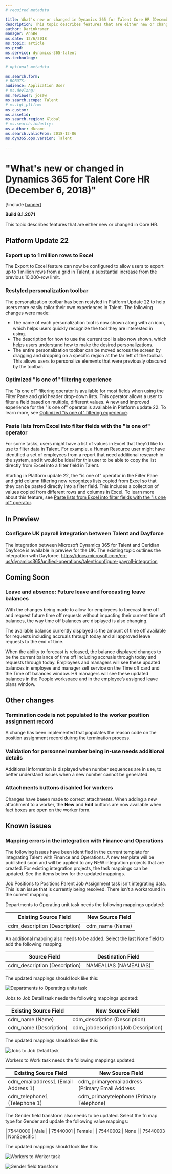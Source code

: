 ```yaml
---
# required metadata

title: What's new or changed in Dynamics 365 for Talent Core HR (December 6, 2018)
description: This topic describes features that are either new or changed in Microsoft Dynamics 365 for Talent Core HR.
author: Darinkramer
manager: AnnBe
ms.date: 12/6/2018
ms.topic: article
ms.prod: 
ms.service: dynamics-365-talent
ms.technology: 

# optional metadata

ms.search.form: 
# ROBOTS: 
audience: Application User
# ms.devlang: 
ms.reviewer: josaw
ms.search.scope: Talent
# ms.tgt_pltfrm: 
ms.custom: 
ms.assetid: 
ms.search.region: Global
# ms.search.industry: 
ms.author: dkrame
ms.search.validFrom: 2018-12-06
ms.dyn365.ops.version: Talent

---
```

# "What's new or changed in Dynamics 365 for Talent Core HR (December 6, 2018)"

[!include [banner](includes/banner.md)]

**Build 8.1.2071**

This topic describes features that are either new or changed in Core HR.


## Platform Update 22

### Export up to 1 million rows to Excel

The Export to Excel feature can now be configured to allow users to export up to 1 million rows from a grid in Talent, a substantial increase from the previous 10,000-row limit. 

### Restyled personalization toolbar

The personalization toolbar has been restyled in Platform Update 22 to help users more easily tailor their own experiences in Talent. The following changes were made: 

-  The name of each personalization tool is now shown along with an icon, which helps users quickly recognize the tool they are interested in using.
-  The description for how to use the current tool is also now shown, which helps users understand how to make the desired personalizations.  
-  The entire personalization toolbar can be moved across the screen by dragging and dropping on a specific region at the far left of the toolbar. This allows users to personalize elements that were previously obscured by the toolbar.   

### Optimized "is one of" filtering experience

The "is one of" filtering operator is available for most fields when using the Filter Pane and grid header drop-down lists. This operator allows a user to filter a field based on multiple, different values. A new and improved experience for the "is one of" operator is available in Platform update 22. To learn more, see [Optimized "is one of" filtering experience](https://docs.microsoft.com/business-applications-release-notes/October18/dynamics365-finance-operations/improved-isoneof-filtering).

### Paste lists from Excel into filter fields with the "is one of" operator

For some tasks, users might have a list of values in Excel that they'd like to use to filter data in Talent. For example, a Human Resource user might have identified a set of employees from a report that need additional research in the system, and it would be ideal for this user to be able to copy the list directly from Excel into a filter field in Talent.

Starting in Platform update 22, the "is one of" operator in the Filter Pane and grid column filtering now recognizes lists copied from Excel so that they can be pasted directly into a filter field. This includes a collection of values copied from different rows and columns in Excel. To learn more about this feature, see [Paste lists from Excel into filter fields with the "is one of" operator](https://docs.microsoft.com/business-applications-release-notes/October18/dynamics365-finance-operations/paste-filter-lists-from-excel).

## In Preview

### Configure UK payroll integration between Talent and Dayforce

The integration between Microsoft Dynamics 365 for Talent and Ceridian Dayforce is available in preview for the UK. The existing topic outlines the integration with Dayforce. https://docs.microsoft.com/en-us/dynamics365/unified-operations/talent/configure-payroll-integration

## Coming Soon

### Leave and absence: Future leave and forecasting leave balances

With the changes being made to allow for employees to forecast time off and request future time off requests without impacting their current time off balances, the way time off balances are displayed is also changing. 

The available balance currently displayed is the amount of time off available for requests including accruals through today and all approved leave requests to the end of time. 

When the ability to forecast is released, the balance displayed changes to  be the current balance of time off including accruals through today and requests through today. Employees and managers will see these updated balances in employee and manager self service on the Time off card and the Time off balances window. HR managers will see these updated balances in the People workspace and in the employee’s assigned leave plans window.

## Other changes 

### Termination code is not populated to the worker position assignment record

A change has been implemented that populates the reason code on the position assignment record duirng the termination process.

### Validation for personnel number being in-use needs additional details

Additional information is displayed when number sequences are in use, to better understand issues when a new number cannot be generated.
 
### Attachments buttons disabled for workers

Changes have beeen made to correct attachments. When adding a new attachment to a worker, the **New** and **Edit** buttons are now available when fact boxes are open on the worker form. 

## Known issues

### Mapping errors in the integration with Finance and Operations

The following issues have been identified in the current template for integrating Talent with Finance and Operations. A new template will be published soon and will be applied to any NEW integration projects that are created. For existing integration projects, the task mappings can be updated. See the items below for the updated mappings. 

Job Positions to Positions Parent Job Assignment task isn't integrating data. This is an issue that is currently being resolved. There isn't a workaround in the current mapping. 

Departments to Operating unit task needs the following mappings updated:

| Existing Source Field          | New Source Field |
| -------------------------------|------------------|
| cdm_description (Description)  | cdm_name (Name)  |

An additional mapping also needs to be added. Select the last None field to add the following mapping:

| Source Field                   | Destination Field    |
| -------------------------------|----------------------|
| cdm_description (Description)  | NAMEALIAS (NAMEALIAS)|

The updated mappings should look like this:

![Departments to Operating units task](./media/DepartmentMapping.png)


Jobs to Job Detail task needs the following mappings updated:

| Existing Source Field          | New Source Field                   |
| -------------------------------|------------------------------------|
| cdm_name (Name)                | cdm_description (Description)      |
| cdm_name (Description)         | cdm_jobdescription(Job Description)|


The updated mappings should look like this:

![Jobs to Job Detail task](./media/JobMapping.png)

Workers to Work task needs the following mappings updated:

| Existing Source Field                 | New Source Field                               |
| --------------------------------------|------------------------------------------------|
| cdm_emailaddress1 (Email Address 1)   | cdm_primaryemailaddress (Primary Email Address |
| cdm_telephone1 (Telephone 1)          | cdm_primarytelephone (Primary Telephone)       |

The Gender field transform also needs to be updated. Select the fn map type for Gender and update the following value mappings:

| 75440000    | Male        |
| 75440001    | Female      |
| 75440002    | None        |
| 75440003    | NonSpecific |

The updated mappings should look like this:

![Workers to Worker task](./media/WorkerMapping.png)

![Gender field transform](./media/WorkerTransform.png)

